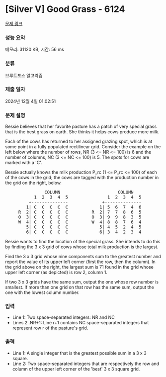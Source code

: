 # [Silver V] Good Grass - 6124 

[문제 링크](https://www.acmicpc.net/problem/6124) 

### 성능 요약

메모리: 31120 KB, 시간: 56 ms

### 분류

브루트포스 알고리즘

### 제출 일자

2024년 12월 4일 01:02:51

### 문제 설명

<p>Bessie believes that her favorite pasture has a patch of very special grass that is the best grass on earth. She thinks it helps cows produce more milk.</p>

<p>Each of the cows has returned to her assigned grazing spot, which is at some point in a fully populated rectilinear grid. Consider the example on the left below where the number of rows, NR (3 <= NR <= 100) is 6 and the number of columns, NC (3 <= NC <= 100) is 5. The spots for cows are marked with a 'C'.</p>

<p>Bessie actually knows the milk production P_rc (1 <= P_rc <= 100) of each of the cows in the grid; the cows are tagged with the production number in the grid on the right, below.</p>

<pre>               COLUMN                      COLUMN
           1  2  3  4  5               1  2  3  4  5
         +--------------             +--------------
        1| C  C  C  C  C            1| 5  6  7  4  6
     R  2| C  C  C  C  C         R  2| 7  7  8  6  5
     O  3| C  C  C  C  C         O  3| 9  9  8  3  5
     W  4| C  C  C  C  C         W  4| 8  8  7  6  4
        5| C  C  C  C  C            5| 4  5  2  4  5
        6| C  C  C  C  C            6| 3  4  2  3  4</pre>

<p>Bessie wants to find the location of the special grass. She intends to do this by finding the 3 x 3 grid of cows whose total milk production is the largest.</p>

<p>Find the 3 x 3 grid whose nine components sum to the greatest number and report the value of its upper left corner (first the row, then the column). In the grid above on the right, the largest sum is 71 found in the grid whose upper left corner (as depicted) is row 2, column 1.</p>

<p>If two 3 x 3 grids have the same sum, output the one whose row number is smallest. If more than one grid on that row has the same sum, output the one with the lowest column number.</p>

### 입력 

 <ul>
	<li>Line 1: Two space-separated integers: NR and NC</li>
	<li>Lines 2..NR+1: Line r+1 contains NC space-separated integers that represent row r of the pasture's grid.</li>
</ul>

<p> </p>

### 출력 

 <ul>
	<li>Line 1: A single integer that is the greatest possible sum in a 3 x 3 square.</li>
	<li>Line 2: Two space-separated integers that are respectively the row and column of the upper left corner of the 'best' 3 x 3 square grid.</li>
</ul>

<p> </p>

